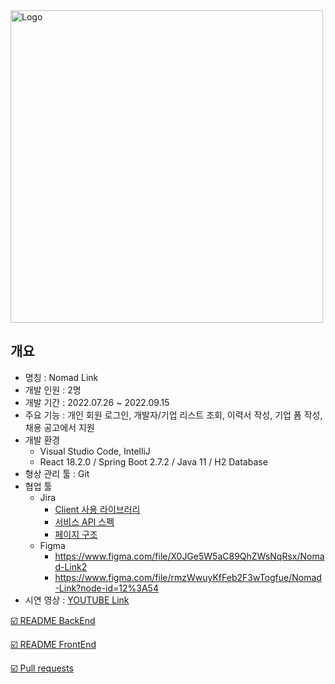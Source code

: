 <img width="500" alt="Logo" src="https://user-images.githubusercontent.com/96750543/188251461-3fbf1c8b-9bc5-4e11-b4bb-f65c10746b34.png">

## 개요

* 명칭 : Nomad Link
* 개발 인원 : 2명
* 개발 기간 : 2022.07.26 ~ 2022.09.15
* 주요 기능 : 개인 회원 로그인, 개발자/기업 리스트 조회, 이력서 작성, 기업 폼 작성, 채용 공고에서 지원
* 개발 환경 
  * Visual Studio Code, IntelliJ
  * React 18.2.0 / Spring Boot 2.7.2 / Java 11 / H2 Database
* 형상 관리 툴 : Git
* 협업 툴
  * Jira
    * [Client 사용 라이브러리](https://github.com/Nomad-Link/Nomad-Link/blob/master/assets/Client%EC%82%AC%EC%9A%A9%EB%9D%BC%EC%9D%B4%EB%B8%8C%EB%9F%AC%EB%A6%AC.pdf)
    * [서비스 API 스펙](https://github.com/Nomad-Link/Nomad-Link/blob/master/assets/%EC%84%9C%EB%B9%84%EC%8A%A4API%EC%8A%A4%ED%8E%99.pdf)
    * [페이지 구조](https://github.com/Nomad-Link/Nomad-Link/blob/master/assets/%ED%8E%98%EC%9D%B4%EC%A7%80%EA%B5%AC%EC%A1%B0.pdf)
  * Figma
    * https://www.figma.com/file/X0JGe5W5aC89QhZWsNqRsx/Nomad-Link2
    * https://www.figma.com/file/rmzWwuyKfFeb2F3wTogfue/Nomad-Link?node-id=12%3A54
* 시연 영상 : [YOUTUBE Link](https://www.youtube.com/watch?v=dGk1JYH1eB8&t=18s)

[:ballot_box_with_check: README BackEnd](https://github.com/Nomad-Link/Nomad-Link/tree/master/src)

[:ballot_box_with_check: README FrontEnd](https://github.com/Nomad-Link/Nomad-Link/tree/master/src/main/client)

[:ballot_box_with_check: Pull requests](https://github.com/Nomad-Link/Nomad-Link/pulls?q=is%3Apr+is%3Aclosed)